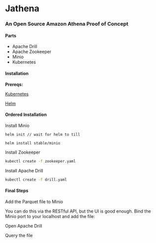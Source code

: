 # Jathena
### An Open Source Amazon Athena Proof of Concept


#### Parts

* Apache Drill
* Apache Zookeeper
* Minio
* Kubernetes

#### Installation 


**Prereqs:**

[Kubernetes](https://kubernetes.io)

[Helm](https://helm.sh)



#### Ordered Installation 

Install Minio

```
helm init // wait for helm to till

helm install stable/minio
```

Install Zookeeper 

```bash
kubectl create -f zookeeper.yaml
```

Install Apache Drill 

```bash
kubectl create -f drill.yaml
```

#### Final Steps

Add the Parquet file to Minio

You can do this via the RESTful API, but the UI is good enough. Bind the Minio port to your localhost and add the file:






Open Apache Drill


Query the file 
